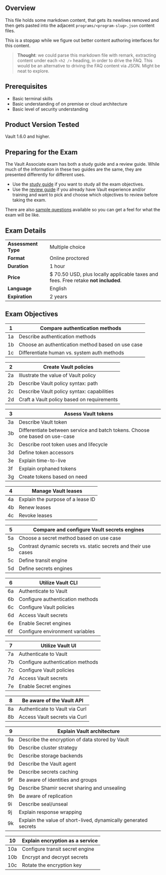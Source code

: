 ## Overview

This file holds some markdown content, that gets its newlines removed and then gets pasted into the adjacent `programs/<program-slug>.json` content files.

This is a stopgap while we figure out better content authoring interfaces for this content.

> **Thought**: we could parse this markdown file with remark, extracting content under each `<h2 />` heading, in order to drive the FAQ.
> This would be an alternative to driving the FAQ content via JSON. Might be neat to explore.

## Prerequisites

- Basic terminal skills
- Basic understanding of on premise or cloud architecture
- Basic level of security understanding

## Product Version Tested

Vault 1.6.0 and higher.

## Preparing for the Exam

The Vault Associate exam has both a study guide and a review guide. While much of the information in these two guides are the same, they are presented differently for different uses.

- Use the [study guide](https://learn.hashicorp.com/tutorials/vault/associate-study) if you want to study all the exam objectives.
- Use the [review guide](https://learn.hashicorp.com/tutorials/vault/associate-review) if you already have Vault experience and/or training and want to pick and choose which objectives to review before taking the exam.

There are also [sample questions](https://learn.hashicorp.com/tutorials/vault/associate-questions) available so you can get a feel for what the exam will be like.

## Exam Details

|                     |                                                                                    |
| ------------------- | ---------------------------------------------------------------------------------- |
| **Assessment Type** | Multiple choice                                                                    |
| **Format**          | Online proctored                                                                   |
| **Duration**        | 1 hour                                                                             |
| **Price**           | $ 70.50 USD, plus locally applicable taxes and fees. Free retake **not included**. |
| **Language**        | English                                                                            |
| **Expiration**      | 2 years                                                                            |

## Exam Objectives

| 1   | Compare authentication methods                    |
| --- | ------------------------------------------------- |
| 1a  | Describe authentication methods                   |
| 1b  | Choose an authentication method based on use case |
| 1c  | Differentiate human vs. system auth methods       |

| 2   | Create Vault policies                      |
| --- | ------------------------------------------ |
| 2a  | Illustrate the value of Vault policy       |
| 2b  | Describe Vault policy syntax: path         |
| 2c  | Describe Vault policy syntax: capabilities |
| 2d  | Craft a Vault policy based on requirements |

| 3   | Assess Vault tokens                                                          |
| --- | ---------------------------------------------------------------------------- |
| 3a  | Describe Vault token                                                         |
| 3b  | Differentiate between service and batch tokens. Choose one based on use-case |
| 3c  | Describe root token uses and lifecycle                                       |
| 3d  | Define token accessors                                                       |
| 3e  | Explain time-to-live                                                         |
| 3f  | Explain orphaned tokens                                                      |
| 3g  | Create tokens based on need                                                  |

| 4   | Manage Vault leases               |
| --- | --------------------------------- |
| 4a  | Explain the purpose of a lease ID |
| 4b  | Renew leases                      |
| 4c  | Revoke leases                     |

| 5   | Compare and configure Vault secrets engines                     |
| --- | --------------------------------------------------------------- |
| 5a  | Choose a secret method based on use case                        |
| 5b  | Contrast dynamic secrets vs. static secrets and their use cases |
| 5c  | Define transit engine                                           |
| 5d  | Define secrets engines                                          |

| 6   | Utilize Vault CLI                |
| --- | -------------------------------- |
| 6a  | Authenticate to Vault            |
| 6b  | Configure authentication methods |
| 6c  | Configure Vault policies         |
| 6d  | Access Vault secrets             |
| 6e  | Enable Secret engines            |
| 6f  | Configure environment variables  |

| 7   | Utilize Vault UI                 |
| --- | -------------------------------- |
| 7a  | Authenticate to Vault            |
| 7b  | Configure authentication methods |
| 7c  | Configure Vault policies         |
| 7d  | Access Vault secrets             |
| 7e  | Enable Secret engines            |

| 8   | Be aware of the Vault API      |
| --- | ------------------------------ |
| 8a  | Authenticate to Vault via Curl |
| 8b  | Access Vault secrets via Curl  |

| 9   | Explain Vault architecture                                      |
| --- | --------------------------------------------------------------- |
| 9a  | Describe the encryption of data stored by Vault                 |
| 9b  | Describe cluster strategy                                       |
| 9c  | Describe storage backends                                       |
| 9d  | Describe the Vault agent                                        |
| 9e  | Describe secrets caching                                        |
| 9f  | Be aware of identities and groups                               |
| 9g  | Describe Shamir secret sharing and unsealing                    |
| 9h  | Be aware of replication                                         |
| 9i  | Describe seal/unseal                                            |
| 9j  | Explain response wrapping                                       |
| 9k  | Explain the value of short-lived, dynamically generated secrets |

| 10  | Explain encryption as a service |
| --- | ------------------------------- |
| 10a | Configure transit secret engine |
| 10b | Encrypt and decrypt secrets     |
| 10c | Rotate the encryption key       |
